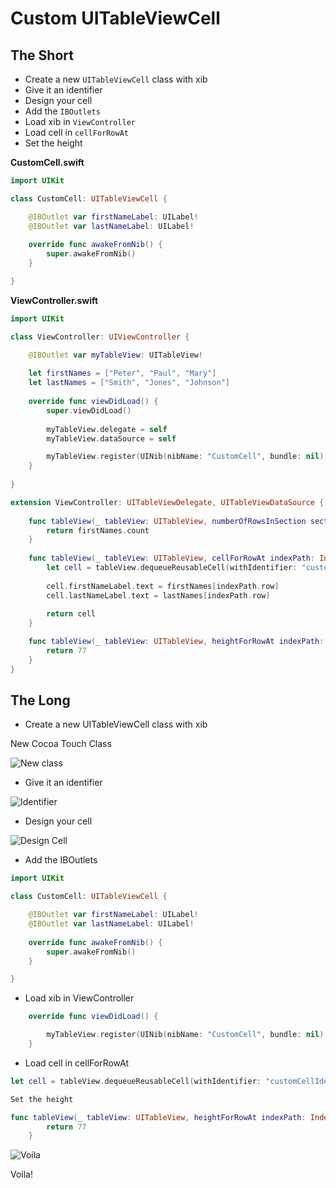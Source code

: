 # Custom UITableViewCell

## The Short

* Create a new `UITableViewCell` class with xib
* Give it an identifier
* Design your cell
* Add the `IBOutlets`
* Load xib in `ViewController`
* Load cell in `cellForRowAt`
* Set the height

**CustomCell.swift**

```swift
import UIKit

class CustomCell: UITableViewCell {

    @IBOutlet var firstNameLabel: UILabel!
    @IBOutlet var lastNameLabel: UILabel!
    
    override func awakeFromNib() {
        super.awakeFromNib()
    }

}
```

**ViewController.swift**

```swift
import UIKit

class ViewController: UIViewController {

    @IBOutlet var myTableView: UITableView!
    
    let firstNames = ["Peter", "Paul", "Mary"]
    let lastNames = ["Smith", "Jones", "Johnson"]
    
    override func viewDidLoad() {
        super.viewDidLoad()
        
        myTableView.delegate = self
        myTableView.dataSource = self

        myTableView.register(UINib(nibName: "CustomCell", bundle: nil), forCellReuseIdentifier: "customCellIdentifier")
    }
    
}

extension ViewController: UITableViewDelegate, UITableViewDataSource {
    
    func tableView(_ tableView: UITableView, numberOfRowsInSection section: Int) -> Int {
        return firstNames.count
    }
    
    func tableView(_ tableView: UITableView, cellForRowAt indexPath: IndexPath) -> UITableViewCell {
        let cell = tableView.dequeueReusableCell(withIdentifier: "customCellIdentifier", for: indexPath) as! CustomCell
        
        cell.firstNameLabel.text = firstNames[indexPath.row]
        cell.lastNameLabel.text = lastNames[indexPath.row]
        
        return cell
    }

    func tableView(_ tableView: UITableView, heightForRowAt indexPath: IndexPath) -> CGFloat {
        return 77
    }
}
```

## The Long

* Create a new UITableViewCell class with xib

New Cocoa Touch Class

![New class](https://github.com/jrasmusson/ios-starter-kit/blob/master/basics/UITableViewCell/custom/images/newclass.png)

* Give it an identifier

![Identifier](https://github.com/jrasmusson/ios-starter-kit/blob/master/basics/UITableViewCell/custom/images/identifier.png)


* Design your cell

![Design Cell](https://github.com/jrasmusson/ios-starter-kit/blob/master/basics/UITableViewCell/custom/images/design.png)

* Add the IBOutlets

```swift
import UIKit

class CustomCell: UITableViewCell {

    @IBOutlet var firstNameLabel: UILabel!
    @IBOutlet var lastNameLabel: UILabel!
    
    override func awakeFromNib() {
        super.awakeFromNib()
    }

}
```

* Load xib in ViewController

```swift
    override func viewDidLoad() {

        myTableView.register(UINib(nibName: "CustomCell", bundle: nil), forCellReuseIdentifier: "customCellIdentifier")
    }
```

* Load cell in cellForRowAt

```swift
let cell = tableView.dequeueReusableCell(withIdentifier: "customCellIdentifier", for: indexPath) as! CustomCell

Set the height

func tableView(_ tableView: UITableView, heightForRowAt indexPath: IndexPath) -> CGFloat {
        return 77
    }
```

![Voila](https://github.com/jrasmusson/ios-starter-kit/blob/master/basics/UITableViewCell/custom/images/voila.png)


Voila!